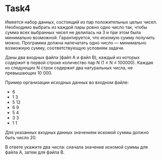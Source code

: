# Task4
Имеется набор данных, состоящий из пар положительных целых чисел. Необходимо выбрать из каждой пары ровно одно число так, чтобы сумма всех выбранных чисел не делилась на 3 и при этом была минимально возможной. Гарантируется, что искомую сумму получить можно. Программа должна напечатать одно число — минимально возможную сумму, соответствующую условиям задачи.

Даны два входных файла (файл A и файл B), каждый из которых содержит в первой строке количество пар N (1 ≤ N ≤ 100000). Каждая из следующих N строк содержит два натуральных числа, не превышающих 10 000.

Пример организации исходных данных во входном файле:

* 6
* 1 3
* 5 12
* 6 9
* 5 4
* 3 3
* 1 1

Для указанных входных данных значением искомой суммы должно быть число 20.

В ответе укажите два числа: сначала значение искомой суммы для файла А, затем для файла B.